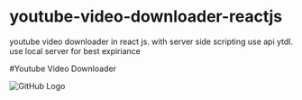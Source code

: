 # youtube-video-downloader-reactjs
youtube video downloader in react js. with server side scripting use api ytdl. use local server for best expiriance

#Youtube Video Downloader

![GitHub Logo](/youdownload.jpg)
